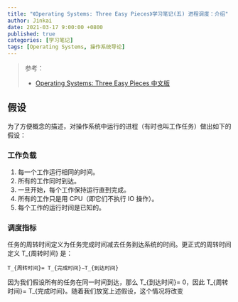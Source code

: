 ```yaml
---
title: "《Operating Systems: Three Easy Pieces》学习笔记(五) 进程调度：介绍"
author: Jinkai
date: 2021-03-17 9:00:00 +0800
published: true
categories: [学习笔记]
tags: [Operating Systems, 操作系统导论]
---
```


> 参考：
>
> - [Operating Systems: Three Easy Pieces 中文版](https://pages.cs.wisc.edu/~remzi/OSTEP/Chinese/07.pdf)

## 假设

为了方便概念的描述，对操作系统中运行的进程（有时也叫工作任务）做出如下的假设：

### 工作负载

1. 每一个工作运行相同的时间。
2. 所有的工作同时到达。
3. 一旦开始，每个工作保持运行直到完成。
4. 所有的工作只是用 CPU（即它们不执行 IO 操作）。
5. 每个工作的运行时间是已知的。

### 调度指标

任务的周转时间定义为任务完成时间减去任务到达系统的时间。更正式的周转时间定义 T_{周转时间} 是：

    T_{周转时间}= T_{完成时间}−T_{到达时间}

因为我们假设所有的任务在同一时间到达，那么 T_{到达时间}= 0，因此 T_{周转时间}= T_{完成时间}。随着我们放宽上述假设，这个情况将改变

